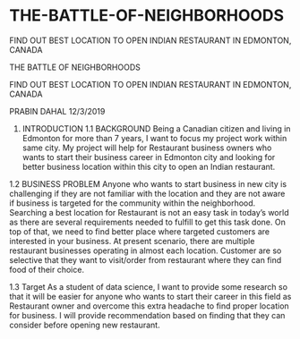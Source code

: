 # THE-BATTLE-OF-NEIGHBORHOODS
FIND OUT BEST LOCATION TO OPEN INDIAN RESTAURANT IN EDMONTON, CANADA

THE BATTLE OF NEIGHBORHOODS

FIND OUT BEST LOCATION TO OPEN INDIAN RESTAURANT IN EDMONTON, CANADA

PRABIN DAHAL
12/3/2019

1.	INTRODUCTION
1.1	BACKGROUND
Being a Canadian citizen and living in Edmonton for more than 7 years, I want to focus my project work within same city. My project will help for Restaurant business owners who wants to start their business career in Edmonton city and looking for better business location within this city to open an Indian restaurant. 


1.2	BUSINESS PROBLEM
Anyone who wants to start business in new city is challenging if they are not familiar with the location and they are not aware if business is targeted for the community within the neighborhood. Searching a best location for Restaurant is not an easy task in today’s world as there are several requirements needed to fulfill to get this task done. On top of that, we need to find better place where targeted customers are interested in your business. At present scenario, there are multiple restaurant businesses operating in almost each location. Customer are so selective that they want to visit/order from restaurant where they can find food of their choice.

1.3	Target
As a student of data science, I want to provide some research so that it will be easier for anyone who wants to start their career in this field as Restaurant owner and overcome this extra headache to find proper location for business. I will provide recommendation based on finding that they can consider before opening new restaurant.









 

